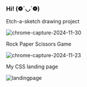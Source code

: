 ### Hi! (❁´◡`❁)

Etch-a-sketch drawing project <br/>

![chrome-capture-2024-11-30](https://github.com/user-attachments/assets/fa1c47bb-ead3-4eec-a1a5-5eccde2b1678)

Rock Paper Scissors Game <br/>

![chrome-capture-2024-11-23](https://github.com/user-attachments/assets/8c96a3e1-28e9-41f2-a364-3a986e57a0b2)

My CSS landing page<br/>

![landingpage](https://github.com/user-attachments/assets/f59a89f5-4a48-41b0-8fcf-5c6a995dbfdd)
